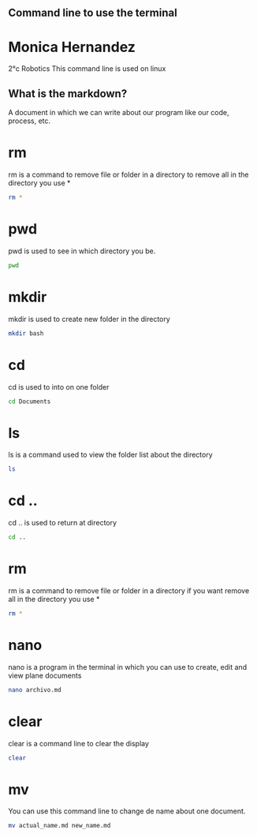 
## Command line to use the terminal
# Monica Hernandez
2°c Robotics
This command line is used on linux

## What is the markdown?
A document in which we can write about our program like our code, process, etc.
# rm
rm is a command to remove file or folder in a directory
to remove all in the directory you use *

````sh
rm *
````
# pwd
pwd is used to see in which directory you be.

````sh
pwd
````
# mkdir 
mkdir is used to create new folder in the directory

```sh
mkdir bash
```

# cd
cd is used to into on one folder
```sh
cd Documents
```

# ls
ls is a command used to view the folder list about the directory

```sh
ls
```
# cd ..
cd .. is used to return at directory 

```sh
cd ..
```
# rm
rm is a command to remove file or folder in a directory
if you want remove all in the directory you use *

````sh
rm *
````
# nano
nano is a program in the terminal in which you can use to create, edit and view plane documents

```sh
nano archivo.md
```
# clear
clear is a command line to clear the display

```sh
clear
```
# mv
You can use this command line to change de name about one document.

```sh
mv actual_name.md new_name.md
```
